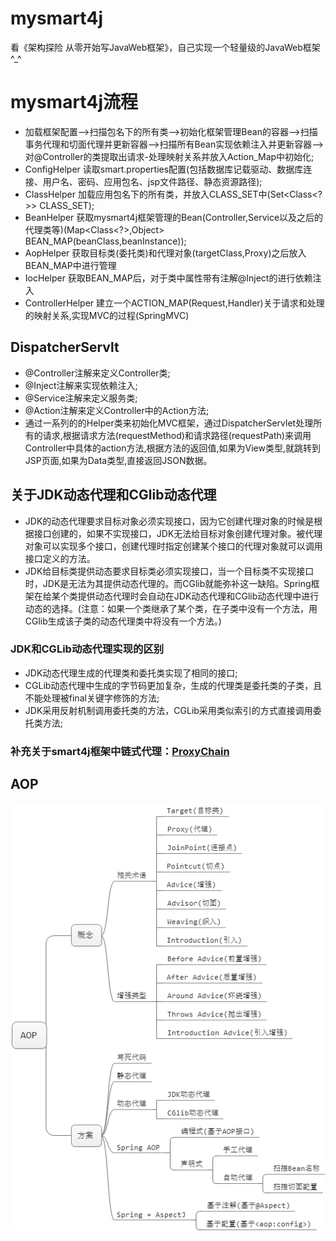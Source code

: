 # mysmart4j
看《架构探险 从零开始写JavaWeb框架》，自己实现一个轻量级的JavaWeb框架^_^
# mysmart4j流程
- 加载框架配置-->扫描包名下的所有类-->初始化框架管理Bean的容器-->扫描事务代理和切面代理并更新容器-->扫描所有Bean实现依赖注入并更新容器-->对@Controller的类提取出请求-处理映射关系并放入Action_Map中初始化;
- ConfigHelper 读取smart.properties配置(包括数据库记载驱动、数据库连接、用户名、密码、应用包名、jsp文件路径、静态资源路径);
- ClassHelper 加载应用包名下的所有类，并放入CLASS_SET中(Set<Class<?>> CLASS_SET);
- BeanHelper 获取mysmart4j框架管理的Bean(Controller,Service以及之后的代理类等)(Map<Class<?>,Object> BEAN_MAP(beanClass,beanInstance));
- AopHelper 获取目标类(委托类)和代理对象(targetClass,Proxy)之后放入BEAN_MAP中进行管理
- IocHelper 获取BEAN_MAP后，对于类中属性带有注解@Inject的进行依赖注入
- ControllerHelper 建立一个ACTION_MAP(Request,Handler)关于请求和处理的映射关系,实现MVC的过程(SpringMVC)

## DispatcherServlt
- @Controller注解来定义Controller类;
- @Inject注解来实现依赖注入;
- @Service注解来定义服务类;
- @Action注解来定义Controller中的Action方法;
- 通过一系列的的Helper类来初始化MVC框架，通过DispatcherServlet处理所有的请求,根据请求方法(requestMethod)和请求路径(requestPath)来调用Controller中具体的action方法,根据方法的返回值,如果为View类型,就跳转到JSP页面,如果为Data类型,直接返回JSON数据。

## 关于JDK动态代理和CGlib动态代理
- JDK的动态代理要求目标对象必须实现接口，因为它创建代理对象的时候是根据接口创建的，如果不实现接口，JDK无法给目标对象创建代理对象。被代理对象可以实现多个接口，创建代理时指定创建某个接口的代理对象就可以调用接口定义的方法。
- JDK给目标类提供动态要求目标类必须实现接口，当一个目标类不实现接口时，JDK是无法为其提供动态代理的。而CGlib就能弥补这一缺陷。Spring框架在给某个类提供动态代理时会自动在JDK动态代理和CGlib动态代理中进行动态的选择。(注意：如果一个类继承了某个类，在子类中没有一个方法，用CGlib生成该子类的动态代理类中将没有一个方法。)
### JDK和CGLib动态代理实现的区别
- JDK动态代理生成的代理类和委托类实现了相同的接口;
- CGLib动态代理中生成的字节码更加复杂，生成的代理类是委托类的子类，且不能处理被final关键字修饰的方法;
- JDK采用反射机制调用委托类的方法，CGLib采用类似索引的方式直接调用委托类方法;
### 补充关于smart4j框架中链式代理：[ProxyChain](http://blog.csdn.net/maikelsong/article/details/50267495)

## AOP
![img text](https://raw.githubusercontent.com/WarframePrimer/mysmart4j/master/img/AOP.jpg)




  

